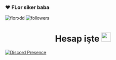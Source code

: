 

<h3>❤️ FLor siker baba</h3>
<img src="https://komarev.com/ghpvc/?username=florssly&label=Ziyaretçi%20Sayısı&color=552b75" alt="florxdd" />
<img alt="followers" title="Github'dan Takip Et" src="https://img.shields.io/github/followers/florxdd?color=236ad3&labelColor=1155ba&style=for-the-badge&logo=github&label=follower"/></a>

<h1 align="center"> Hesap işte <img src="https://cdn.discordapp.com/emojis/1073558831822536738.gif?size=128" width="30px"> </h1>

[![Discord Presence](https://lanyard-profile-readme.vercel.app/api/1020002653389987851?hideDiscrim=true)](https://discord.com/users/1020002653389987851)
